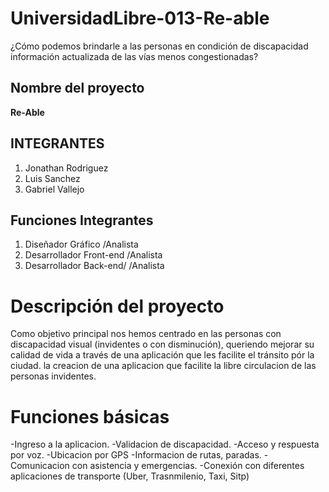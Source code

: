 # UniversidadLibre-013-Re-able
¿Cómo podemos brindarle a las personas en condición de discapacidad información actualizada de las vías menos congestionadas?

## Nombre del proyecto
**Re-Able**
## INTEGRANTES
1. Jonathan Rodriguez
2. Luis Sanchez
3. Gabriel Vallejo

## Funciones Integrantes
1. Diseñador Gráfico /Analista
2. Desarrollador Front-end /Analista
3. Desarrollador Back-end/ /Analista

# Descripción del proyecto
Como objetivo principal nos hemos centrado en las personas con discapacidad visual (invidentes o con disminución), queriendo mejorar su calidad de vida a través de una aplicación que les facilite el tránsito pór la ciudad.  la creacion de una aplicacion que facilite la libre circulacion de las personas invidentes.

# Funciones básicas
-Ingreso a la aplicacion.
-Validacion de discapacidad.
-Acceso y respuesta por voz.
-Ubicacion por GPS
-Informacion de rutas,  paradas.
-Comunicacion con asistencia y  emergencias. 
-Conexión con diferentes aplicaciones de transporte (Uber, Trasnmilenio, Taxi, Sitp)






